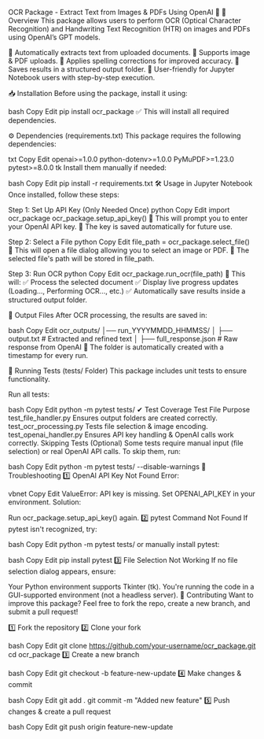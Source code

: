 OCR Package - Extract Text from Images & PDFs Using OpenAI 🚀
📌 Overview
This package allows users to perform OCR (Optical Character Recognition) and Handwriting Text Recognition (HTR) on images and PDFs using OpenAI’s GPT models.

🔹 Automatically extracts text from uploaded documents.
🔹 Supports image & PDF uploads.
🔹 Applies spelling corrections for improved accuracy.
🔹 Saves results in a structured output folder.
🔹 User-friendly for Jupyter Notebook users with step-by-step execution.

📥 Installation
Before using the package, install it using:

bash
Copy
Edit
pip install ocr_package
✅ This will install all required dependencies.

⚙️ Dependencies (requirements.txt)
This package requires the following dependencies:

txt
Copy
Edit
openai>=1.0.0
python-dotenv>=1.0.0
PyMuPDF>=1.23.0
pytest>=8.0.0
tk
Install them manually if needed:

bash
Copy
Edit
pip install -r requirements.txt
🛠️ Usage in Jupyter Notebook
Once installed, follow these steps:

Step 1: Set Up API Key (Only Needed Once)
python
Copy
Edit
import ocr_package
ocr_package.setup_api_key()
🔹 This will prompt you to enter your OpenAI API key.
🔹 The key is saved automatically for future use.

Step 2: Select a File
python
Copy
Edit
file_path = ocr_package.select_file()
📂 This will open a file dialog allowing you to select an image or PDF.
📂 The selected file's path will be stored in file_path.

Step 3: Run OCR
python
Copy
Edit
ocr_package.run_ocr(file_path)
🚀 This will:
✅ Process the selected document
✅ Display live progress updates (Loading..., Performing OCR..., etc.)
✅ Automatically save results inside a structured output folder.

📂 Output Files
After OCR processing, the results are saved in:

bash
Copy
Edit
ocr_outputs/
│── run_YYYYMMDD_HHMMSS/
│   ├── output.txt          # Extracted and refined text
│   ├── full_response.json  # Raw response from OpenAI
📌 The folder is automatically created with a timestamp for every run.

🧪 Running Tests (tests/ Folder)
This package includes unit tests to ensure functionality.

Run all tests:

bash
Copy
Edit
python -m pytest tests/
✔ Test Coverage
Test File	Purpose
test_file_handler.py	Ensures output folders are created correctly.
test_ocr_processing.py	Tests file selection & image encoding.
test_openai_handler.py	Ensures API key handling & OpenAI calls work correctly.
Skipping Tests (Optional)
Some tests require manual input (file selection) or real OpenAI API calls.
To skip them, run:

bash
Copy
Edit
python -m pytest tests/ --disable-warnings
🔧 Troubleshooting
1️⃣ OpenAI API Key Not Found
Error:

vbnet
Copy
Edit
ValueError: API key is missing. Set OPENAI_API_KEY in your environment.
Solution:

Run ocr_package.setup_api_key() again.
2️⃣ pytest Command Not Found
If pytest isn't recognized, try:

bash
Copy
Edit
python -m pytest tests/
or manually install pytest:

bash
Copy
Edit
pip install pytest
3️⃣ File Selection Not Working
If no file selection dialog appears, ensure:

Your Python environment supports Tkinter (tk).
You're running the code in a GUI-supported environment (not a headless server).
📌 Contributing
Want to improve this package?
Feel free to fork the repo, create a new branch, and submit a pull request!

1️⃣ Fork the repository
2️⃣ Clone your fork

bash
Copy
Edit
git clone https://github.com/your-username/ocr_package.git
cd ocr_package
3️⃣ Create a new branch

bash
Copy
Edit
git checkout -b feature-new-update
4️⃣ Make changes & commit

bash
Copy
Edit
git add .
git commit -m "Added new feature"
5️⃣ Push changes & create a pull request

bash
Copy
Edit
git push origin feature-new-update
